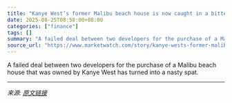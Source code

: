 ```yaml
---
title: "Kanye West’s former Malibu beach house is now caught in a bitter battle between developers"
date: 2025-08-25T08:58:00+08:00
categories: ["finance"]
tags: []
summary: "A failed deal between two developers for the purchase of a Malibu beach house that was owned by Kanye West has turned into a nasty spat."
source_url: "https://www.marketwatch.com/story/kanye-wests-former-malibu-beach-house-is-now-caught-in-a-bitter-battle-between-developers-00a204bb?mod=mw_rss_topstories"
---
```


A failed deal between two developers for the purchase of a Malibu beach house that was owned by Kanye West has turned into a nasty spat.

---

*来源: [原文链接](https://www.marketwatch.com/story/kanye-wests-former-malibu-beach-house-is-now-caught-in-a-bitter-battle-between-developers-00a204bb?mod=mw_rss_topstories)*
